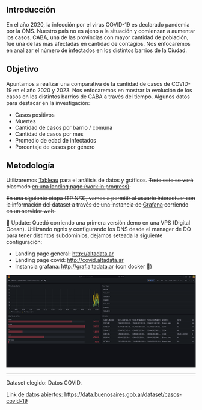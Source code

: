 ## Introducción

En el año 2020, la infección por el virus COVID-19 es declarado pandemia por la OMS. Nuestro país no es ajeno a la situación y comienzan a aumentar los casos.
CABA, una de las provincias con mayor cantidad de población, fue una de las más afectadas en cantidad de contagios. Nos enfocaremos en analizar el número de infectados en los distintos barrios de la Ciudad.

## Objetivo
Apuntamos a realizar una comparativa de la cantidad de casos de COVID-19 en el año 2020 y 2023. Nos enfocaremos en mostrar la evolución de los casos en los distintos barrios de CABA a través del tiempo. Algunos datos para destacar en la investigación:

- Casos positivos
- Muertes
- Cantidad de casos por barrio / comuna
- Cantidad de casos por mes
- Promedio de edad de infectados
- Porcentaje de casos por género

## Metodología

Utilizaremos [Tableau](https://www.tableau.com/es-es) para el análisis de datos y gráficos. ~~Todo esto se verá plasmado [en una landing page (work in progress)](https://kaenovsky.github.io/enigma-dss/src/).~~

~~En una siguiente etapa (TP N°3), vamos a permitir al usuario interactuar con la información del dataset a través de una instancia de [Grafana](https://grafana.com/) corriendo en un servidor web.~~

🚀 Update: Quedó corriendo una primera versión demo en una VPS (Digital Ocean). Utilizando ngnix y configurando los DNS desde el manager de DO para tener distintos subdominios, dejamos seteada la siguiente configuración:

- Landing page general: http://altadata.ar
- Landing page covid: http://covid.altadata.ar
- Instancia grafana: http://graf.altadata.ar (con docker 🐳)

![Instancia de Grafana corriendo en VPS](./demo-grafana.png)

---

Dataset elegido: Datos COVID.

Link de datos abiertos: https://data.buenosaires.gob.ar/dataset/casos-covid-19
